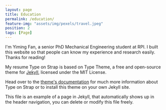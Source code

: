 ```yaml
---
layout: page
title: Education
permalink: /education/
feature-img: "assets/img/pexels/travel.jpeg"
position: 2
tags: [Page]
---
```


I'm Yiming Fan, a senior PhD Mechanical Engineering student at RPI. I built this website so that people can know my experience and research easily. Thanks for reading!

My resume
Type on Strap is based on Type Theme, a free and open-source theme for [Jekyll](http://jekyllrb.com/), licensed under the MIT License.

Head over to the [theme's documentation](https://github.com/sylhare/Type-on-Strap) for much more information about Type on Strap or to install this theme on your own Jekyll site.

This file is an example of a page in Jekyll, that automatically shows up in the header navigation, you can delete or modify this file freely.
